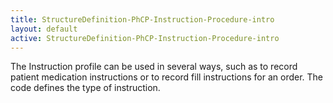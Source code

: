```yaml
---
title: StructureDefinition-PhCP-Instruction-Procedure-intro
layout: default
active: StructureDefinition-PhCP-Instruction-Procedure-intro
---
```


The Instruction profile can be used in several ways, such as to record patient medication instructions or to record fill instructions for an order. The code defines the type of instruction. 